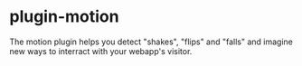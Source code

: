 plugin-motion
=============

The motion plugin helps you detect "shakes", "flips" and "falls" and imagine new ways to interract with your webapp's visitor.